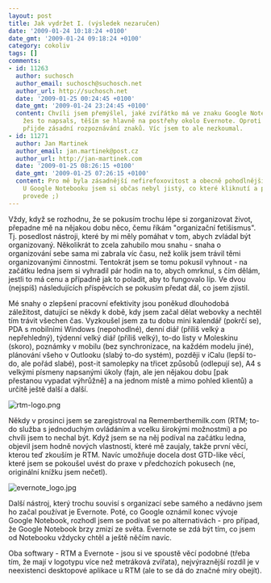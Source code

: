 ```yaml
---
layout: post
title: Jak vydržet I. (výsledek nezaručen)
date: '2009-01-24 10:18:24 +0100'
date_gmt: '2009-01-24 09:18:24 +0100'
category: cokoliv
tags: []
comments:
- id: 11263
  author: suchosch
  author_email: suchosch@suchosch.net
  author_url: http://suchosch.net
  date: '2009-01-25 00:24:45 +0100'
  date_gmt: '2009-01-24 23:24:45 +0100'
  content: Chvíli jsem přemýšlel, jaké zvířátko má ve znaku Google Notebook :)) Fajn,
    žes to napsals, těším se hlavně na postřehy okolo Evernote. Oproti Notebooku mi
    přijde zásadní rozpoznávání znaků. Víc jsem to ale nezkoumal.
- id: 11271
  author: Jan Martinek
  author_email: jan.martinek@post.cz
  author_url: http://jan-martinek.com
  date: '2009-01-25 08:26:15 +0100'
  date_gmt: '2009-01-25 07:26:15 +0100'
  content: Pro mě byla zásadnější nefirefoxovitost a obecně pohodlnější práce s aplikací.
    U Google Notebooku jsem si občas nebyl jistý, co které kliknutí a přesunutí kurzoru
    provede ;)
---
```

<p>Vždy, když se rozhodnu, že se pokusím trochu lépe si zorganizovat život, přepadne mě na nějakou dobu něco, čemu říkám "organizační fetišismus". Tj. posedlost nástroji, které by mi měly pomáhat v tom, abych zvládal být organizovaný. Několikrát to zcela zahubilo mou snahu - snaha o organizování sebe sama mi zabrala víc času, než kolik jsem trávil těmi organizovanými činnostmi. Tentokrát jsem se tomu pokusil vyhnout - na začátku ledna jsem si vyhradil pár hodin na to, abych omrknul, s čím dělám, jestli to má cenu a případně jak to poladit, aby to fungovalo líp. Ve dvou (nejspíš) následujících příspěvcích se pokusím předat dál, co jsem zjistil.</p>
<p>Mé snahy o zlepšení pracovní efektivity jsou poněkud dlouhodobá záležitost, datující se někdy k době, kdy jsem začal dělat webovky a nechtěl tím trávit všechen čas. Vyzkoušel jsem za tu dobu mini kalendář (pokrčí se), PDA s mobilními Windows (nepohodlné), denní diář (příliš velký a nepřehledný), týdenní velký diář (příliš velký), to-do listy v Moleskinu (skoro), poznámky v mobilu (bez synchronizace, na každém modelu jiné), plánování všeho v Outlooku (slabý to-do systém), později v iCalu (lepší to-do, ale pořád slabé), post-it samolepky na třicet způsobů (odlepují se), A4 s velkými písmeny napsanými úkoly (fajn, ale jen nějakou dobu [pak přestanou vypadat výhrůžně] a na jednom místě a mimo pohled klientů) a určitě ještě další a další.</p>
<p><img src='%base_url%/assets/wp-uploads/2009/01/rtm-logo.png' alt='rtm-logo.png' /></p>
<p>Někdy v prosinci jsem se zaregistroval na Rememberthemilk.com (RTM; to-do služba s jednoduchým ovládáním a vcelku širokými možnostmi) a po chvíli jsem to nechal být. Když jsem se na něj podíval na začátku ledna, objevil jsem hodně nových vlastností, které mě zaujaly, takže první věcí, kterou teď zkouším je RTM. Navíc umožňuje docela dost GTD-like věcí, které jsem se pokoušel uvést do praxe v předchozích pokusech (ne, originální knížku jsem nečetl).</p>
<p><img src='%base_url%/assets/wp-uploads/2009/01/evernote_logo.jpg' alt='evernote_logo.jpg' /></p>
<p>Další nástroj, který trochu souvisí s organizací sebe samého a nedávno jsem ho začal používat je Evernote. Poté, co Google oznámil konec vývoje Google Notebook, rozhodl jsem se podívat se po alternativách - pro případ, že Google Notebook brzy zmizí ze světa. Evernote se zdá být tím, co jsem od Notebooku vždycky chtěl a ještě něčím navíc.</p>
<p>Oba softwary - RTM a Evernote - jsou si ve spoustě věcí podobné (třeba tím, že mají v logotypu více než metráková zvířata), nejvýraznější rozdíl je v neexistenci desktopové aplikace u RTM (ale to se dá do značné míry obejít).</p>
